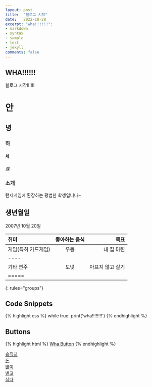 ```yaml
---
layout: post
title:  "블로그 시작"
date:   2022-10-28
excerpt: "wha!!!!!!":
- markdown 
- syntax
- sample
- test
- jekyll
comments: false
---
```


## WHA!!!!!!
블로그 시작!!!!!!

# 안

## 녕

### 하

#### 세

##### 요

### 소개

턴제게임에 환장하는 평범한 학생입니다~

## 생년월일

2007년 10월 20일

| 취미       | 좋아하는 음식  | 목표       |
|:--------|:-------:|--------:|
| 게임(특히 카드게임) | 우동      | 내 집 마련  |
|----
| 기타 연주   | 도넛       | 아프지 않고 살기 |
|=====
{: rules="groups"}

## Code Snippets

{% highlight css %}
while true:
   print('wha!!!!!!!!')
{% endhighlight %}

## Buttons

{% highlight html %}
<a href="#" class="btn btn-success">Wha Button</a>
{% endhighlight %}

<div markdown="0"><a href="#" class="btn">솔직히</a></div>
<div markdown="0"><a href="#" class="btn btn-success">돈</a></div>
<div markdown="0"><a href="#" class="btn btn-warning">많이</a></div>
<div markdown="0"><a href="#" class="btn btn-danger">벌고</a></div>
<div markdown="0"><a href="#" class="btn btn-info">싶다</a></div>
